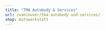 ```yaml
---
title: "TMA Autobody & Services"
url: /vancouver/tma-autobody-und-services/
shop: Autowerkstatt
---
```

